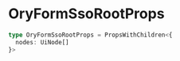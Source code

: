 # OryFormSsoRootProps

```ts
type OryFormSsoRootProps = PropsWithChildren<{
  nodes: UiNode[]
}>
```
